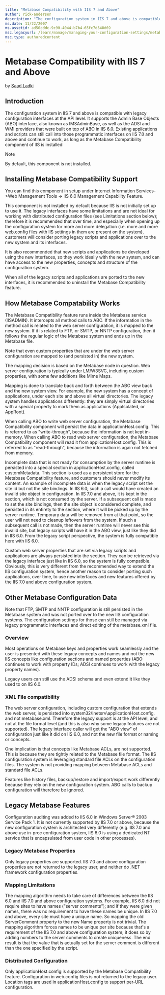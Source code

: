 ```yaml
---
title: "Metabase Compatibility with IIS 7 and Above"
author: rick-anderson
description: "The configuration system in IIS 7 and above is compatible with legacy configuration interfaces at the API level. It supports the Admin Base Objects (ABO) int..."
ms.date: 11/22/2007
ms.assetid: ad50cddc-9c90-4044-b7b4-65fc7d548d69
msc.legacyurl: /learn/manage/managing-your-configuration-settings/metabase-compatibility-with-iis-7-and-above
msc.type: authoredcontent
---
```

Metabase Compatibility with IIS 7 and Above
====================
by [Saad Ladki](https://twitter.com/saadladki)

## Introduction

The configuration system in IIS 7 and above is compatible with legacy configuration interfaces at the API level. It supports the Admin Base Objects (ABO) interface, also known as IMSAdminBase, as well as the ADSI and WMI providers that were built on top of ABO in IIS 6.0. Existing applications and scripts can still call into those programmatic interfaces on IIS 7.0 and above and continue to work, as long as the Metabase Compatibility component of IIS is installed

> [!NOTE]
> By default, this component is not installed.

<a id="Installing"></a>

## Installing Metabase Compatibility Support

You can find this component in setup under Internet Information Services-&gt;Web Management Tools -&gt; IIS 6.0 Management Capability Feature.

This component is not installed by default because IIS is not initially set up to use it. The legacy interfaces have some limitations and are not ideal for working with distributed configuration files (see Limitations section below); therefore it is recommended that over time, and especially when opening up the configuration system for more and more delegation (i.e. more and more web.config files with IIS settings in them are present on the system), customers will consider porting legacy scripts and applications over to the new system and its interfaces.

It is also recommended that new scripts and applications be developed using the new interfaces, so they work ideally with the new system, and can have access to the new properties, concepts and structure of the configuration system.

When all of the legacy scripts and applications are ported to the new interfaces, it is recommended to uninstall the Metabase Compatibility feature.

<a id="How"></a>

## How Metabase Compatability Works

The Metabase Compatibility feature runs inside the Metabase service (IISADMIN). It intercepts all method calls to ABO. If the information in the method call is related to the web server configuration, it is mapped to the new system. If it is related to FTP, or SMTP, or NNTP configuration, then it follows the regular logic of the Metabase system and ends up in the Metabase file.

Note that even custom properties that are under the web server configuration are mapped to (and persisted in) the new system.

The mapping decision is based on the Metabase node in question. Web server configuration is typically under LM/W3SVC, including custom properties, with some few additions like Mime Maps.

Mapping is done to translate back and forth between the ABO view back and the new system view. For example, the new system has a concept of applications, under each site and above all virtual directories. The legacy system handles applications differently: they are simply virtual directories with a special property to mark them as applications (AppIsolated, or AppRoot).

When calling ABO to write web server configuration, the Metabase Compatibility component will persist the data in applicationHost.config. This is referred to as "write-through", because the information is not kept in-memory. When calling ABO to read web server configuration, the Metabase Compatibility component will read it from applicationHost.config. This is referred to as "read-through", because the information is again not fetched from memory.

Incomplete data that is not ready for consumption by the server runtime is persisted into a special section in applicationHost.config, called customMetadata. This section is used as a persistent store for the Metabase Compatibility feature, and customers should never modify its content. An example of incomplete data is when the legacy script set the site id but not the site bindings. In IIS 6.0, such a call would have created an invalid site object in configuration. In IIS 7.0 and above, it is kept in the section, which is not consumed by the server. If a subsequent call is made to set the site bindings, then the site object is considered complete, and persisted in its entirety to the section, where it will be picked up by the server runtime. Temporary data will be removed from at that point, so the user will not need to cleanup leftovers from the system. If such a subsequent call is not made, then the server runtime will never see this invalid site, but legacy scripts will have it in the ABO view, just like they did in IIS 6.0. From the legacy script perspective, the system is fully compatible here with IIS 6.0.

Custom web server properties that are set via legacy scripts and applications are always persisted into the section. They can be retrieved via the legacy interface just like in IIS 6.0, so the system is fully compatible. Obviously, this is very different from the recommended way to extend the IIS configuration system, hence another reason to consider porting such applications, over time, to use new interfaces and new features offered by the IIS 7.0 and above configuration system.

<a id="Other"></a>

## Other Metabase Configuration Data

Note that FTP, SMTP and NNTP configuration is still persisted in the Metabase system and was not ported over to the new IIS configuration systems. The configuration settings for those can still be managed via legacy programmatic interfaces and direct editing of the metabase.xml file.

### Overview

Most operations on Metabase keys and properties work seamlessly and the user is presented with these legacy concepts and names and not the new IIS concepts like configuration sections and named properties (ABO continues to work with property IDs; ADSI continues to work with the legacy property names).

Legacy users can still use the ADSI schema and even extend it like they used to on IIS 6.0.

### XML File compatibility

The web server configuration, including custom configuration that extends the web server, is persisted into system32\inetsrv\applicationHost.config, and not metabase.xml. Therefore the legacy support is at the API level, and not at the file format level (and this is also why some legacy features are not supported). The legacy interface caller will get the "ABO view" of configuration just like it did on IIS 6.0, and not the new file format or naming or concepts.

One implication is that concepts like Metabase ACLs, are not supported. This is because they are tightly related to the Metabase file format. The IIS configuration system is leveraging standard file ACLs on the configuration files. The system is not providing mapping between Metabase ACLs and standard file ACLs.

Features like history files, backup/restore and import/export work differently because they rely on the new configuration system. ABO calls to backup configuration will therefore be ignored.

<a id="Legacy"></a>

## Legacy Metabase Features

Configuration auditing was added to IIS 6.0 in Windows Server® 2003 Service Pack 1. It is not currently supported by IIS 7.0 or above, because the new configuration system is architected very differently (e.g. IIS 7.0 and above use in-proc configuration system, IIS 6.0 is using a dedicated NT service that is encapsulated from user code in other processes).

### Legacy Metabase Properties

Only legacy properties are supported. IIS 7.0 and above configuration properties are not returned to the legacy user, and neither do .NET framework configuration properties.

### Mapping Limitations

The mapping algorithm needs to take care of differences between the IIS 6.0 and IIS 7.0 and above configuration systems. For example, IIS 6.0 did not require sites to have names ("server comments"); and if they were given names, there was no requirement to have these names be unique. In IIS 7.0 and above, every site must have a unique name. So mapping the old ServerComment property to the new Name property is not trivial. The mapping algorithm forces names to be unique per site because that's a requirement of the IIS 7.0 and above configuration system; it does so by adding numbers to the server comments to create uniqueness. The end result is that the value that is actually set for the server comment is different than the one specified by the script.

### Distributed Configuration

Only applicationHost.config is supported by the Metabase Compatibility feature. Configuration in web.config files is not returned to the legacy user. Location tags are used in applicationHost.config to support per-URL configuration.
